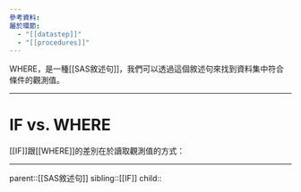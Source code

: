 ```yaml
---
參考資料: 
屬於環節:
  - "[[datastep]]"
  - "[[procedures]]"
---
```

WHERE，是一種[[SAS敘述句]]，我們可以透過這個敘述句來找到資料集中符合條件的觀測值。
- - -
# IF vs. WHERE
[[IF]]跟[[WHERE]]的差別在於讀取觀測值的方式：

- - -
parent::[[SAS敘述句]]
sibling::[[IF]]
child::